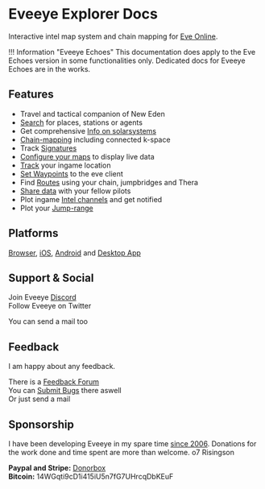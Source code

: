 # Eveeye Explorer Docs


Interactive intel map system and chain mapping for [Eve Online](https://www.eveonline.com/signup?invc=fcca28f2-af9d-4435-90e7-b7209bc66497).

!!! Information "Eveeye Echoes"
    This documentation does apply to the Eve Echoes version in some functionalities only. Dedicated docs for Eveeye Echoes are in the works.

## Features

 - Travel and tactical companion of New Eden
 - [Search](https://eveeye.readthedocs.io/en/latest/ui/search/) for places, stations or agents
 - Get comprehensive [Info on solarsystems](https://eveeye.readthedocs.io/en/latest/ui/solarsystem-info/)
 - [Chain-mapping](https://eveeye.readthedocs.io/en/latest/map/chain-mapping/) including connected k-space
 - Track [Signatures](https://eveeye.readthedocs.io/en/latest/sharing/signatures/)
 - [Configure your maps](https://eveeye.readthedocs.io/en/latest/map/layout/) to display live data
 - [Track](https://eveeye.readthedocs.io/en/latest/sync/client-synchronisation/) your ingame location
 - [Set Waypoints](https://eveeye.readthedocs.io/en/latest/sync/waypoints/) to the eve client
 - Find [Routes](https://eveeye.readthedocs.io/en/latest/sync/waypoints/) using your chain, jumpbridges and Thera
 - [Share data](https://eveeye.readthedocs.io/en/latest/sharing/cloud/) with your fellow pilots
 - Plot ingame [Intel channels](https://eveeye.readthedocs.io/en/latest/sharing/intel-channels/) and get notified 
 - Plot your [Jump-range](https://eveeye.readthedocs.io/en/latest/ui/settings/#Jump)

## Platforms

[Browser](https://eveeye.com), [iOS](https://apps.apple.com/us/app/eveeye-for-eve-online/id1163904317), [Android](https://play.google.com/store/apps/details?id=com.eveeye) and [Desktop App](https://eveeye.readthedocs.io/en/latest/desktop-app/)

## Support & Social

Join Eveeye <a href="https://discord.gg/m3Bm2Rjuk7">Discord</a><br>
Follow Eveeye on <a href="twitter://user?screen_name=eveeyemaps" style="text-decoration:none;pointer-events:all"><span class="help_links">Twitter</span></a><br>
<!-- Join Eveeye on <a href="slack://channel?team=T03CDJ6FV&id=C49UXSC73" style="text-decoration:none;pointer-events:all"><span class="help_links">Tweetfleet Slack</span></a><br>-->
You can <a href="mailto:risingson@eveeye.com" style="text-decoration:none;pointer-events:all"><span class="help_links">send a mail</span></a> too

## Feedback
I am happy about any feedback.

There is a [Feedback Forum](https://feedback.userreport.com/7ab42bbb-8bf8-4955-9573-c0b1213b1ba7/#ideas/popular)<br>
You can [Submit Bugs](https://feedback.userreport.com/7ab42bbb-8bf8-4955-9573-c0b1213b1ba7/#submit/bug) there aswell<br>
Or just <a href="mailto:risingson@eveeye.com" style="text-decoration:none;pointer-events:all"><span class="help_links">send a mail</span></a>

## Sponsorship
I have been developing Eveeye in my spare time [since 2006](https://eveeye.readthedocs.io/en/latest/history/).
Donations for the work done and time spent are more than welcome.
o7 Risingson

**Paypal and Stripe:**  [Donorbox](https://donorbox.org/eveeye)<br>
**Bitcoin:**  14WGqti9cD1i415iU5n7fG7UHrcqDbKEuF<br>
<!-- **Ether:**  0x3fa03031E0E1D7DA220C46C5cE74D86A5B761AbA<br> -->



<!--stackedit_data:
eyJoaXN0b3J5IjpbLTIxMjQ2Njc4NDEsLTM1OTIxNTY3MiwyMD
Q5MzgzMTY3LDE0NDUzNjc5NDcsLTE2MTU2OTAwMzksLTQ0MDE4
NTA3MywtOTQ1MTkzOTg1LC0xODIzNDEzMjc2LC04NjAwNDI3Mz
YsOTE4NTEzNzUyLDE0OTAyODY0ODEsMTQ2Mzg3Mzk2NCwxNjcw
MjU1NTMwLDEwNjYxNTUxMjIsLTE0MjMyMjA5LC0xNDQzODc3Mj
I2XX0=
-->